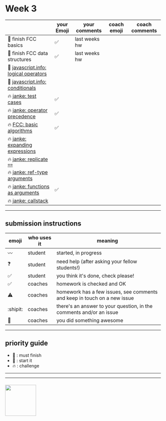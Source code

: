 # Week 3

|  | your Emoji | your comments | coach emoji | coach comments |
| --- | --- | --- | --- | --- |
| :seedling: finish FCC basics | :white_check_mark: | last weeks hw | | |
| :seedling: finish FCC data structures | :white_check_mark:| last weeks hw | | |
| :dash: [javascript.info: logical operators](./jsinfo-logical-operators.md) | | | | |
| :dash: [javascript.info: conditionals](./jsinfo-conditionals.md) | | | | |
| :fire: [janke: test cases](./jl-test-cases.md) |:white_check_mark: | | | |
| :fire: [janke: operator precedence](./jl-operator-precedence.md) |:white_check_mark: | | | |
| :fire: [FCC: basic algorithms](./fcc-algorithms-1.md) |:white_check_mark: | | | |
| :fire: [janke: expanding expressions](./jl-expanding-expressions.md) | | | | |
| :fire: [janke: replicate ```==```](./jl-replicate-loose-equality.md) | | | | |
| :fire: [janke: ref-type arguments](./jl-reference-type-arguments.md) | | | | |
| :fire: [janke: functions as arguments](./jl-functions-as-arguments.md) | :white_check_mark:  | | | |
| :fire: [janke: callstack](./jl-callstack.md) | | | | |





---


## submission instructions

| emoji | who uses it | meaning |
| --- | --- | --- |
|  :wavy_dash: | student | started, in progress  | 
| :question: | student | need help (after asking your fellow students!) | 
| :white_check_mark: | student | you think it's done, check please! | 
| :white_check_mark: | coaches | homework is checked and OK |
| :warning: | coaches | homework has a few issues, see comments and keep in touch on a new issue |
| :shipit: | coaches | there's an answer to your question, in the comments and/or an issue  | 
| :star2: | coaches | you did something awesome |

---

## priority guide

* :seedling: : must finish
* :dash: : start it
* :fire: : challenge

___
___
### <a href="https://hackyourfuture.be" target="_blank"><img src="https://pbs.twimg.com/profile_images/984474625009741824/Bs_qKx6-_400x400.jpg" width="100" height="100"></img></a>
